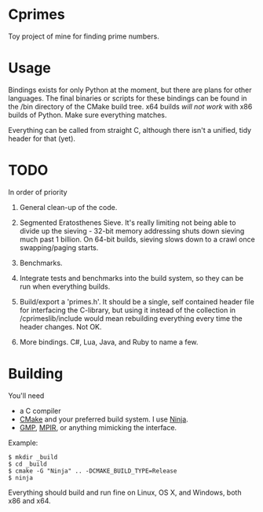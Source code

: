 Cprimes
=======

Toy project of mine for finding prime numbers.

Usage
=====

Bindings exists for only Python at the moment, but there are plans for other languages. The final binaries or scripts for these bindings can be found in the /bin directory of the CMake build tree. x64 builds *will not work* with x86 builds of Python. Make sure everything matches.

Everything can be called from straight C, although there isn't a unified, tidy header for that (yet).

TODO
====
In order of priority

1) General clean-up of the code.

2) Segmented Eratosthenes Sieve. It's really limiting not being able to divide up the sieving - 32-bit memory addressing shuts down sieving much past 1 billion. On 64-bit builds, sieving slows down to a crawl once swapping/paging starts.

3) Benchmarks.

4) Integrate tests and benchmarks into the build system, so they can be run when everything builds.

5) Build/export a 'primes.h'. It should be a single, self contained header file for interfacing the C-library, but using it instead of the collection in /cprimeslib/include would mean rebuilding everything every time the header changes. Not OK.

6) More bindings. C#, Lua, Java, and Ruby to name a few.

Building
========

You'll need 

* a C compiler
* [CMake](http://cmake.org) and your preferred build system. I use [Ninja](http://martine.github.io/ninja/).
* [GMP](http://gmplib.org), [MPIR](http://mpir.org), or anything mimicking the interface.

Example:

	$ mkdir _build
	$ cd _build
	$ cmake -G "Ninja" .. -DCMAKE_BUILD_TYPE=Release
	$ ninja

Everything should build and run fine on Linux, OS X, and Windows, both x86 and x64.
